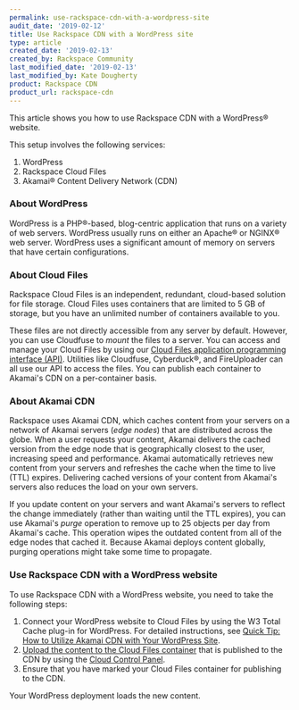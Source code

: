 ```yaml
---
permalink: use-rackspace-cdn-with-a-wordpress-site
audit_date: '2019-02-12'
title: Use Rackspace CDN with a WordPress site
type: article
created_date: '2019-02-13'
created_by: Rackspace Community
last_modified_date: '2019-02-13'
last_modified_by: Kate Dougherty
product: Rackspace CDN
product_url: rackspace-cdn
---
```


This article shows you how to use Rackspace CDN with a WordPress&reg; 
website.

This setup involves the following services:

1. WordPress
2. Rackspace Cloud Files
3. Akamai&reg; Content Delivery Network (CDN)

### About WordPress

WordPress is a PHP&reg;-based, blog-centric application that runs on a variety
of web servers. WordPress usually runs on either an Apache&reg; or NGINX&reg;
web server. WordPress uses a significant amount of memory on servers that have
certain configurations.

### About Cloud Files

Rackspace Cloud Files is an independent, redundant, cloud-based solution for
file storage. Cloud Files uses containers that are limited to 5 GB of storage, but you
have an unlimited number of containers available to you.

These files are not directly accessible from any server by default. However,
you can use Cloudfuse to _mount_ the files to a server. You can access and
manage your Cloud Files by using our [Cloud Files application programming
interface (API)](https://docs.rackspace.com/docs/cloud-files/v1/).
Utilities like Cloudfuse, Cyberduck&reg;, and FireUploader can all use our API
to access the files. You can publish each container to Akamai's CDN on a
per-container basis.

### About Akamai CDN

Rackspace uses Akamai CDN, which caches content from your servers on a network
of Akamai servers (_edge nodes_) that are distributed across the globe. When a
user requests your content, Akamai delivers the cached version from the edge
node that is geographically closest to the user, increasing speed and
performance. Akamai automatically retrieves new content from your servers and
refreshes the cache when the time to live (TTL) expires. Delivering cached
versions of your content from Akamai's servers also reduces the load on your
own servers.

If you update content on your servers and want Akamai's servers to reflect the
change immediately (rather than waiting until the TTL expires), you can use
Akamai's _purge_ operation to remove up to 25 objects per day from Akamai's
cache. This operation wipes the outdated content from all of the edge nodes
that cached it. Because Akamai deploys content globally, purging operations
might take some time to propagate.

### Use Rackspace CDN with a WordPress website

To use Rackspace CDN with a WordPress website, you need to take the following
steps:

1. Connect your WordPress website to Cloud Files by using the W3 Total Cache
   plug-in for WordPress. For detailed instructions, see [Quick Tip: How to
   Utilize Akamai CDN with Your WordPress Site](https://code.tutsplus.com/articles/quick-tip-how-to-utilize-akamai-cdn-with-your-wordpress-site--wp-23403).
2. [Upload the content to the Cloud Files
   container](/support/how-to/getting-started-with-cloud-files-and-cdn/) that is
   published to the CDN by using the [Cloud Control
   Panel](https://login.rackspace.com).
3. Ensure that you have marked your Cloud Files container for publishing to
   the CDN.

Your WordPress deployment loads the new content.
